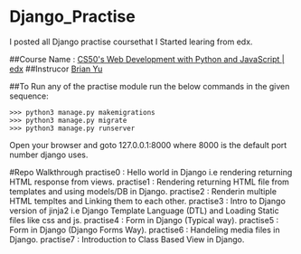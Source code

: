 # Django_Practise
I posted all Django practise coursethat I Started learing from edx. 

##Course Name :
     [CS50's Web Development with Python and JavaScript | edx](https://www.edx.org/course/cs50s-web-programming-with-python-and-javascript)
##Instrucor
     [Brian Yu](https://www.edx.org/bio/brian-yu)
     
##To Run any of the practise module run the below commands in the given sequence:
```
>>> python3 manage.py makemigrations
>>> python3 manage.py migrate
>>> python3 manage.py runserver
```
Open your browser and goto 127.0.0.1:8000 where 8000 is the default port number django uses.

#Repo Walkthrough
practise0 : Hello world in Django i.e rendering returning HTML response from views.
practise1 : Rendering returning HTML file from templates and using models/DB in Django.
practise2 : Renderin multiple HTML templtes and Linking them to each other.
practise3 : Intro to Django version of jinja2 i.e Django Template Language (DTL) and Loading Static files like css and js.
practise4 : Form in Django (Typical way).
practise5 : Form in Django (Django Forms Way).
practise6 : Handeling media files in Django.
practise7 : Introduction to Class Based View in Django.
